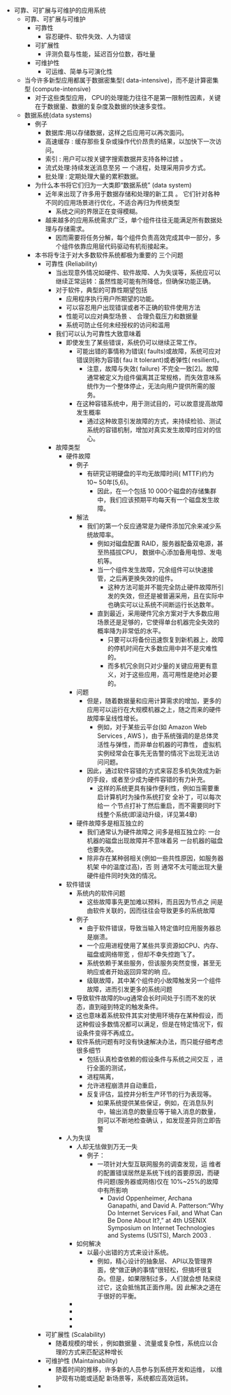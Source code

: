 - 可靠、可扩展与可维护的应用系统
	- 可靠、可扩展与可维护
		- 可靠性
			- 容忍硬件、软件失效、人为错误
		- 可扩展性
			- 评测负载与性能，延迟百分位数，吞吐量
		- 可维护性
			- 可运维、简单与可演化性
	- 当今许多新型应用都属于数据密集型( data-intensive)，而不是计算密集型 (compute-intensive)
		- 对于这些类型应用， CPU的处理能力往往不是第一限制性因素，关键在于数据量、数据的复杂度及数据的快速多变性。
	- 数据系统(data systems)
		- 例子
			- 数据库:用以存储数据，这样之后应用可以再次面问。
			- 高速缓存 : 缓存那些复杂或操作代价昂贵的结果，以加快下一次访问。
			- 索引 : 用户可以按关键字搜索数据井支持各种过掳 。
			- 流式处理:持续发送消息至另 一 个进程，处理采用异步方式。
			- 批处理 : 定期处理大量的累积数据。
		- 为什么本书将它们归为一大类即“数据系统” (data system)
			- 近年来出现了许多用于数据存储和处理的新工具 。 它们针对各种不同的应用场景进行优化，不适合再归为传统类型
				- 系统之间的界限正在变得模糊。
			- 越来越多的应用系统需求广泛，单个组件往往无能满足所有数据处理与存储需求。
				- 因而需要将任务分解，每个组件负责高效完成其中一部分，多个组件依靠应用层代码驱动有机衔接起来。
		- 本书将专注于对大多数软件系统都极为重要的 三个问题
			- 可靠性 (Reliability)
				- 当出现意外情况如硬件、软件故障、人为失误等，系统应可以继续正常运转：虽然性能可能有所降低，但确保功能正确。
				- 对于软件，典型的可靠性期望包括
					- 应用程序执行用户所期望的功能。
					- 可以容忍用户出现错误或者不正确的软件使用方法
					- 性能可以应对典型场景 、 合理负载压力和数据量
					- 系统可防止任何未经授权的访问和滥用
				- 我们可以认为可靠性大致意味着
					- 即使发生了某些错误，系统仍可以继续正常工作。
						- 可能出错的事情称为错误( faults)或故障，系统可应对错误则称为容错( fau lt­ tolerant)或者弹性( resilient)。
							- 注意，故障与失效( failure) 不完全一致[2]。故障通常被定义为组件偏离其正常规格，而失效意味系统作为一个整体停止，无法向用户提供所需的服务。
						- 在这种容错系统中，用于测试目的，可以故意提高故障发生概率
							- 通过这种故意引发故障的方式，来持续检验、测试系统的容错机制，增加对真实发生故障时应对的信心。
				- 故障类型
					- 硬件故障
						- 例子
							- 有研究证明硬盘的平均无故障时间( MTTF)约为 10~ 50年[5,6)。
								- 因此，在一个包括 10 000个磁盘的存储集群中，我们应该预期平均每天有一个磁盘发生故障。
						- 解法
							- 我们的第一个反应通常是为硬件添加冗余来减少系统故障率。
								- 例如对磁盘配置 RAID，服务器配备双电源，甚至热插拔CPU， 数据中心添加备用电惊、发电机等。
								- 当一个组件发生故障，冗余组件可以快速接管，之后再更换失效的组件。
									- 这种方法可能并不能完全防止硬件故障所引发的失效，但还是被普遍采用，且在实际中也确实可以让系统不间断运行长达数年。
								- 直到最近，采用硬件冗余方案对于大多数应用场景还是足够的，它使得单台机器完全失效的概率降为非常低的水平。
									- 只要可以将备份迅速恢复到新机器上，故障的停机时间在大多数应用中并不是灾难性的。
									- 而多机冗余则只对少量的关键应用更有意义，对于这些应用，高可用性是绝对必要的。
						- 问题
							- 但是，随着数据量和应用计算需求的增加，更多的应用可以运行在大规模机器之上，随之而来的硬件故障率呈线性增长。
								- 例如，对于某些云平台(如 Amazon Web Services , AWS )，由于系统强调的是总体灵活性与弹性，而非单台机器的可靠性， 虚拟机实例经常会在事先无告警的情况下出现无法访问问题。
							- 因此，通过软件容错的方式来容忍多机失效成为新的手段，或者至少成为硬件容错的有力补充。
								- 这样的系统更具有操作便利性，例如当需要重启计算机时为操作系统打安 全补丁，可以每次给一 个节点打补丁然后重启，而不需要同时下线整个系统(即滚动升级，详见第4章)
						- 硬件故障多是相互独立的
							- 我们通常认为硬件故障之 间多是相互独立的: 一台机器的磁盘出现故障并不意味着另 一台机器的磁盘也要失效。
							- 除非存在某种弱相关(例如一些共性原因，如服务器机架 中的温度过高)，否 则 通常不太可能出现大量硬件组件同时失效的情况。
					- 软件错误
						- 系统内的软件问题
							- 这些故障事先更加难以预料，而且因为节点之 间是由软件关联的，因而往往会导致更多的系统故障
						- 例子
							- 由于软件错误，导致当输入特定值时应用服务器总是崩溃。
							- 一个应用进程使用了某些共享资源如CPU、内存、磁盘或网络带宽 ，但却不幸失控跑飞了。
							- 系统依赖于某些服务，但该服务突然变慢，甚至无晌应或者开始返回异常的晌
							  应。
							- 级联故障，其中某个组件的小故障触发另一个组件故障，进而引发更多的系统问题
						- 导致软件故障的bug通常会长时间处于引而不发的状态，直到碰到特定的触发条件。
						- 这也意味着系统软件其实对使用环境存在某种假设，而这种假设多数情况都可以满足，但是在特定情况下，假设条件变得不再成立。
						- 软件系统问题有时没有快速解决办法，而只能仔细考虑很多细节
							- 包括认真检查依赖的假设条件与系统之间交互 ，进行全面的测试，
							- 进程隔离，
							- 允许进程崩溃并自动重启，
							- 反复评估，监控井分析生产环节的行为表现等。
								- 如果系统提供某些保证，例如，在消息队列中，输出消息的数量应等于输入消息的数量， 则可以不断地检查确认 ，如发现差异则立即告警
					- 人为失误
						- 人却无怯做到万无一失
							- 例子：
								- 一项针对大型互联网服务的调查发现，运 维者的配置错误居然是系统下线的首要原因，而硬件问题(服务器或网络)仅在 10%~25%的故障中有所影响
									- David Oppenheimer, Archana Ganapathi, and David A. Patterson:“Why Do Internet Services Fail, and What Can Be Done About It?,” at 4th USENIX Symposium on Internet Technologies and Systems (USITS), March 2003 .
						- 如何解决
							- 以最小出错的方式来设计系统。
								- 例如，精心设计的抽象层、 API以及管理界面，使“做正确的事情”很轻松，但搞坏很复杂。但是，如果限制过多，人们就会想 陆来绕过它，这会抵悄其正面作用。因 此解决之道在于很好的平衡。
						-
						-
						-
						-
			- 可扩展性 (Scalability)
				- 随着规模的增长 ，例如数据量 、流量或复杂性，系统应以合理的方式来匹配这种增长
			- 可维护性 (Maintainability)
				- 随着时间的推移，许多新的人员参与到系统开发和运维， 以维护现有功能或适配 新场景等，系统都应高效运转。
			-
